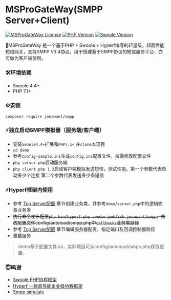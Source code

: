 # MSProGateWay(SMPP Server+Client)

[![MSProGateWay License](https://poser.pugx.org/simple-swoole/simps/license)](LICENSE)
[![PHP Version](https://img.shields.io/badge/php-%3E=7.1-brightgreen.svg)](https://www.php.net)
[![Swoole Version](https://img.shields.io/badge/swoole-%3E=4.4.0-brightgreen.svg)](https://github.com/swoole/swoole-src)

🚀MSProGateWay 是一个基于PHP + Swoole + Hyperf编写的轻量级，超高性能短信网关，支持SMPP
V3.4协议，用于搭建基于SMPP协议的短信服务平台，亦可做为客户端使用。

### 🛠️环境依赖

* Swoole 4.4+
* PHP 7.1+

### ⚙️安装

``` shell
composer require jenawant/smpp
```

### ⚡️独立启动SMPP模拟器（服务端/客户端）

* 安装`Swoole4.4+`扩展和`PHP7.1+` 并`clone`本项目
* `cd demo`
* 参考`config-sample.ini`生成`config.ini`配置文件，按需修改配置文件
* `php server.php`启动服务端
* `php client.php 1 2`启动客户端模拟发送短信，测试性能。第一个参数代表启动多少个连接 第二个参数代表发送多少条短信

### ⚡️Hyperf框架内使用

* 参考 [Tcp Server配置](https://hyperf.wiki/3.1/#/zh-cn/tcp-server) 章节创建业务类，并参考`demo/server.php`中的逻辑完善业务类
* ~~执行命令发布配置`php bin/hyperf.php vendor:publish jenawant/smpp`，修改配置文件config/autoload/smpp.php中`callbacks`业务类路径~~
* 参考 [Tcp Server配置](https://hyperf.wiki/3.1/#/zh-cn/tcp-server) 章节编辑服务器配置，指定端口及回调控制器路径
* 重启服务

> demo基于配置文件.ini，实际项目可从config/autoload/smpp.php获取配置。

### 😇鸣谢

* [Swoole PHP协程框架](https://www.swoole.com)
* [Hyperf 一款高性能企业级协程框架](https://hyperf.io/)
* [Smpp simulate](https://gitee.com/wolian-message/simulater)